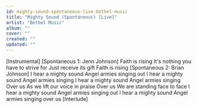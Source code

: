 ```yaml
---
id: mighty-sound-spontaneous-live-bethel-music
title: "Mighty Sound (Spontaneous) [Live]"
artist: "Bethel Music"
album: ""
cover: ""
created: ""
updated: ""
---
```


[Instrumental]
[Spontaneous 1: Jenn Johnson]
Faith is rising
It's nothing you have to strive for
Just receive its gift
Faith is rising
[Spontaneous 2: Brian Johnson]
I hear a mighty sound
Angel armies singing out
I hear a mighty sound
Angel armies singing
I hear a mighty sound
Angel armies singing
Over us
As we lift our voice in praise
Over us
We are standing face to face
I hear a mighty sound
Angel armies singing out
I hear a mighty sound
Angel armies singing over us
[Interlude]